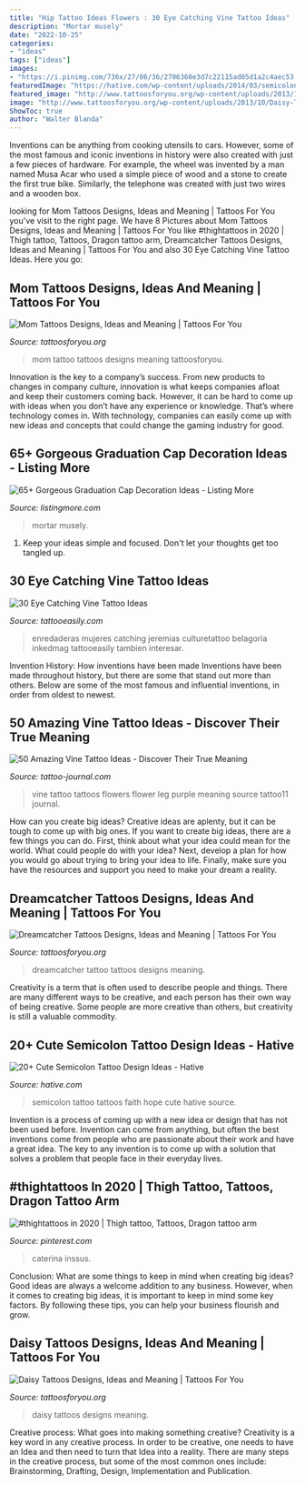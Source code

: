 ```yaml
---
title: "Hip Tattoo Ideas Flowers : 30 Eye Catching Vine Tattoo Ideas"
description: "Mortar musely"
date: "2022-10-25"
categories:
- "ideas"
tags: ["ideas"]
images:
- "https://i.pinimg.com/736x/27/06/36/2706360e3d7c22115ad05d1a2c4aec53.jpg"
featuredImage: "https://hative.com/wp-content/uploads/2014/03/semicolon-tattoos/5-faith-hope-love-semicolon.jpg"
featured_image: "http://www.tattoosforyou.org/wp-content/uploads/2013/10/Tattoo-Mom-604x1024.jpg"
image: "http://www.tattoosforyou.org/wp-content/uploads/2013/10/Daisy-Tattoos.jpg"
ShowToc: true
author: "Walter Blanda"
---
```



Inventions can be anything from cooking utensils to cars. However, some of the most famous and iconic inventions in history were also created with just a few pieces of hardware. For example, the wheel was invented by a man named Musa Acar who used a simple piece of wood and a stone to create the first true bike. Similarly, the telephone was created with just two wires and a wooden box.

	

		
looking for Mom Tattoos Designs, Ideas and Meaning | Tattoos For You you've visit to the right page. We have 8 Pictures about Mom Tattoos Designs, Ideas and Meaning | Tattoos For You like #thightattoos in 2020 | Thigh tattoo, Tattoos, Dragon tattoo arm, Dreamcatcher Tattoos Designs, Ideas and Meaning | Tattoos For You and also 30 Eye Catching Vine Tattoo Ideas. Here you go:
		
    
## Mom Tattoos Designs, Ideas And Meaning | Tattoos For You

<img loading=lazy src="http://www.tattoosforyou.org/wp-content/uploads/2013/10/Tattoo-Mom-604x1024.jpg" onerror="this.onerror=null;this.src='https://tse3.mm.bing.net/th?id=OIP.X-01ICbOJTeCsrXa2BzL2AHaMj&amp;pid=15.1';" alt="Mom Tattoos Designs, Ideas and Meaning | Tattoos For You">

_Source: tattoosforyou.org_

>mom tattoo tattoos designs meaning tattoosforyou. 

	

Innovation is the key to a company’s success. From new products to changes in company culture, innovation is what keeps companies afloat and keep their customers coming back. However, it can be hard to come up with ideas when you don’t have any experience or knowledge. That’s where technology comes in. With technology, companies can easily come up with new ideas and concepts that could change the gaming industry for good.

    
## 65+ Gorgeous Graduation Cap Decoration Ideas - Listing More

<img loading=lazy src="http://listingmore.com/wp-content/uploads/2016/07/graduation-cap-decoration/29-graduation-cap-decoration-ideas.jpg" onerror="this.onerror=null;this.src='https://tse3.mm.bing.net/th?id=OIP.JvpzZgSLjP7zyDM3I24hCAHaJ4&amp;pid=15.1';" alt="65+ Gorgeous Graduation Cap Decoration Ideas - Listing More">

_Source: listingmore.com_

>mortar musely. 

	

1. Keep your ideas simple and focused. Don't let your thoughts get too tangled up.

    
## 30 Eye Catching Vine Tattoo Ideas

<img loading=lazy src="http://www.tattooeasily.com/wp-content/uploads/2013/07/Vine-tattoo.jpg" onerror="this.onerror=null;this.src='https://tse2.mm.bing.net/th?id=OIP.jmcgFSeA5dBM9ow-4dbBLQHaLH&amp;pid=15.1';" alt="30 Eye Catching Vine Tattoo Ideas">

_Source: tattooeasily.com_

>enredaderas mujeres catching jeremias culturetattoo belagoria inkedmag tattooeasily tambien interesar. 

	

Invention History: How inventions have been made
Inventions have been made throughout history, but there are some that stand out more than others. Below are some of the most famous and influential inventions, in order from oldest to newest.

    
## 50 Amazing Vine Tattoo Ideas - Discover Their True Meaning

<img loading=lazy src="https://tattoo-journal.com/wp-content/uploads/2016/08/vine-tattoo11-650x650.jpg" onerror="this.onerror=null;this.src='https://tse4.mm.bing.net/th?id=OIP.7IoTrPlwRFtBS0CmsMQ8rAHaHa&amp;pid=15.1';" alt="50 Amazing Vine Tattoo Ideas - Discover Their True Meaning">

_Source: tattoo-journal.com_

>vine tattoo tattoos flowers flower leg purple meaning source tattoo11 journal. 

	

How can you create big ideas?
Creative ideas are aplenty, but it can be tough to come up with big ones. If you want to create big ideas, there are a few things you can do. First, think about what your idea could mean for the world. What could people do with your idea? Next, develop a plan for how you would go about trying to bring your idea to life. Finally, make sure you have the resources and support you need to make your dream a reality.

    
## Dreamcatcher Tattoos Designs, Ideas And Meaning | Tattoos For You

<img loading=lazy src="https://www.tattoosforyou.org/wp-content/uploads/2013/09/Small-Dreamcatcher-Tattoo.jpg" onerror="this.onerror=null;this.src='https://tse2.mm.bing.net/th?id=OIP.Q6AV3ULSeOHsuD5KJxDu1AHaLE&amp;pid=15.1';" alt="Dreamcatcher Tattoos Designs, Ideas and Meaning | Tattoos For You">

_Source: tattoosforyou.org_

>dreamcatcher tattoo tattoos designs meaning. 

	

Creativity is a term that is often used to describe people and things. There are many different ways to be creative, and each person has their own way of being creative. Some people are more creative than others, but creativity is still a valuable commodity.

    
## 20+ Cute Semicolon Tattoo Design Ideas - Hative

<img loading=lazy src="https://hative.com/wp-content/uploads/2014/03/semicolon-tattoos/5-faith-hope-love-semicolon.jpg" onerror="this.onerror=null;this.src='https://tse4.mm.bing.net/th?id=OIP.IeLtVZJc7RS1MZhwfNcoTAHaJ6&amp;pid=15.1';" alt="20+ Cute Semicolon Tattoo Design Ideas - Hative">

_Source: hative.com_

>semicolon tattoo tattoos faith hope cute hative source. 

	

Invention is a process of coming up with a new idea or design that has not been used before. Invention can come from anything, but often the best inventions come from people who are passionate about their work and have a great idea. The key to any invention is to come up with a solution that solves a problem that people face in their everyday lives.

    
## #thightattoos In 2020 | Thigh Tattoo, Tattoos, Dragon Tattoo Arm

<img loading=lazy src="https://i.pinimg.com/736x/27/06/36/2706360e3d7c22115ad05d1a2c4aec53.jpg" onerror="this.onerror=null;this.src='https://tse4.mm.bing.net/th?id=OIP.JTwLhAPoa9PBUS20I8cgEQHaNL&amp;pid=15.1';" alt="#thightattoos in 2020 | Thigh tattoo, Tattoos, Dragon tattoo arm">

_Source: pinterest.com_

>caterina inssus. 

	

Conclusion: What are some things to keep in mind when creating big ideas?
Good ideas are always a welcome addition to any business. However, when it comes to creating big ideas, it is important to keep in mind some key factors. By following these tips, you can help your business flourish and grow.

    
## Daisy Tattoos Designs, Ideas And Meaning | Tattoos For You

<img loading=lazy src="http://www.tattoosforyou.org/wp-content/uploads/2013/10/Daisy-Tattoos.jpg" onerror="this.onerror=null;this.src='https://tse4.mm.bing.net/th?id=OIP.BjMQoqfS0BExgH0pJfo48QHaJ4&amp;pid=15.1';" alt="Daisy Tattoos Designs, Ideas and Meaning | Tattoos For You">

_Source: tattoosforyou.org_

>daisy tattoos designs meaning. 

	

Creative process: What goes into making something creative?
Creativity is a key word in any creative process. In order to be creative, one needs to have an Idea and then need to turn that Idea into a reality. There are many steps in the creative process, but some of the most common ones include: Brainstorming, Drafting, Design, Implementation and Publication.


